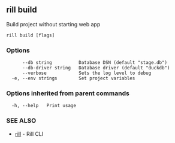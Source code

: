 ## rill build

Build project without starting web app

```
rill build [flags]
```

### Options

```
      --db string          Database DSN (default "stage.db")
      --db-driver string   Database driver (default "duckdb")
      --verbose            Sets the log level to debug
  -e, --env strings        Set project variables
```

### Options inherited from parent commands

```
  -h, --help   Print usage
```

### SEE ALSO

* [rill](rill.md)	 - Rill CLI

